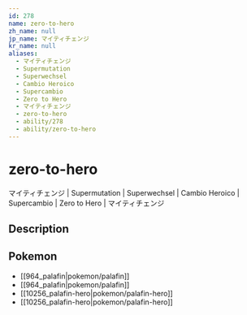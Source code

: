 ```yaml
---
id: 278
name: zero-to-hero
zh_name: null
jp_name: マイティチェンジ
kr_name: null
aliases:
  - マイティチェンジ
  - Supermutation
  - Superwechsel
  - Cambio Heroico
  - Supercambio
  - Zero to Hero
  - マイティチェンジ
  - zero-to-hero
  - ability/278
  - ability/zero-to-hero
---
```

# zero-to-hero

マイティチェンジ | Supermutation | Superwechsel | Cambio Heroico | Supercambio | Zero to Hero | マイティチェンジ

## Description



## Pokemon

- [[964_palafin|pokemon/palafin]]
- [[964_palafin|pokemon/palafin]]
- [[10256_palafin-hero|pokemon/palafin-hero]]
- [[10256_palafin-hero|pokemon/palafin-hero]]

